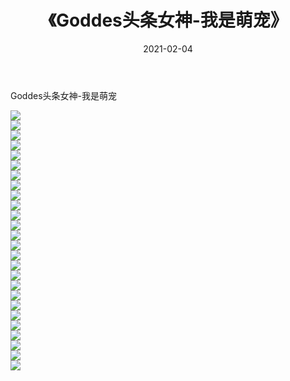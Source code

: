 ﻿---
layout: post
title:  《Goddes头条女神-我是萌宠》
date:   2021-02-04
img: http://img.660000.xyz/Sharelink/网络美图/2021/Goddes头条女神-我是萌宠/000.jpg
categories: [美女, 清纯, 唯美]
---

Goddes头条女神-我是萌宠

  ![](http://img.660000.xyz/Sharelink/网络美图/2021/Goddes头条女神-我是萌宠/001.jpg) <br> ![](http://img.660000.xyz/Sharelink/网络美图/2021/Goddes头条女神-我是萌宠/002.jpg) <br> ![](http://img.660000.xyz/Sharelink/网络美图/2021/Goddes头条女神-我是萌宠/003.jpg) <br> ![](http://img.660000.xyz/Sharelink/网络美图/2021/Goddes头条女神-我是萌宠/004.jpg) <br> ![](http://img.660000.xyz/Sharelink/网络美图/2021/Goddes头条女神-我是萌宠/005.jpg) <br> ![](http://img.660000.xyz/Sharelink/网络美图/2021/Goddes头条女神-我是萌宠/006.jpg) <br> ![](http://img.660000.xyz/Sharelink/网络美图/2021/Goddes头条女神-我是萌宠/007.jpg) <br> ![](http://img.660000.xyz/Sharelink/网络美图/2021/Goddes头条女神-我是萌宠/008.jpg) <br> ![](http://img.660000.xyz/Sharelink/网络美图/2021/Goddes头条女神-我是萌宠/009.jpg) <br> ![](http://img.660000.xyz/Sharelink/网络美图/2021/Goddes头条女神-我是萌宠/010.jpg) <br> ![](http://img.660000.xyz/Sharelink/网络美图/2021/Goddes头条女神-我是萌宠/011.jpg) <br> ![](http://img.660000.xyz/Sharelink/网络美图/2021/Goddes头条女神-我是萌宠/012.jpg) <br> ![](http://img.660000.xyz/Sharelink/网络美图/2021/Goddes头条女神-我是萌宠/013.jpg) <br> ![](http://img.660000.xyz/Sharelink/网络美图/2021/Goddes头条女神-我是萌宠/014.jpg) <br> ![](http://img.660000.xyz/Sharelink/网络美图/2021/Goddes头条女神-我是萌宠/015.jpg) <br> ![](http://img.660000.xyz/Sharelink/网络美图/2021/Goddes头条女神-我是萌宠/016.jpg) <br> ![](http://img.660000.xyz/Sharelink/网络美图/2021/Goddes头条女神-我是萌宠/017.jpg) <br> ![](http://img.660000.xyz/Sharelink/网络美图/2021/Goddes头条女神-我是萌宠/018.jpg) <br> ![](http://img.660000.xyz/Sharelink/网络美图/2021/Goddes头条女神-我是萌宠/019.jpg) <br> ![](http://img.660000.xyz/Sharelink/网络美图/2021/Goddes头条女神-我是萌宠/020.jpg) <br> ![](http://img.660000.xyz/Sharelink/网络美图/2021/Goddes头条女神-我是萌宠/021.jpg) <br> ![](http://img.660000.xyz/Sharelink/网络美图/2021/Goddes头条女神-我是萌宠/022.jpg) <br> ![](http://img.660000.xyz/Sharelink/网络美图/2021/Goddes头条女神-我是萌宠/023.jpg) <br> ![](http://img.660000.xyz/Sharelink/网络美图/2021/Goddes头条女神-我是萌宠/024.jpg) <br> ![](http://img.660000.xyz/Sharelink/网络美图/2021/Goddes头条女神-我是萌宠/025.jpg) <br> ![](http://img.660000.xyz/Sharelink/网络美图/2021/Goddes头条女神-我是萌宠/026.jpg) <br>